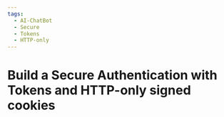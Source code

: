 ```yaml
---
tags:
  - AI-ChatBot
  - Secure
  - Tokens
  - HTTP-only
---
```

# Build a Secure Authentication with Tokens and HTTP-only signed cookies

